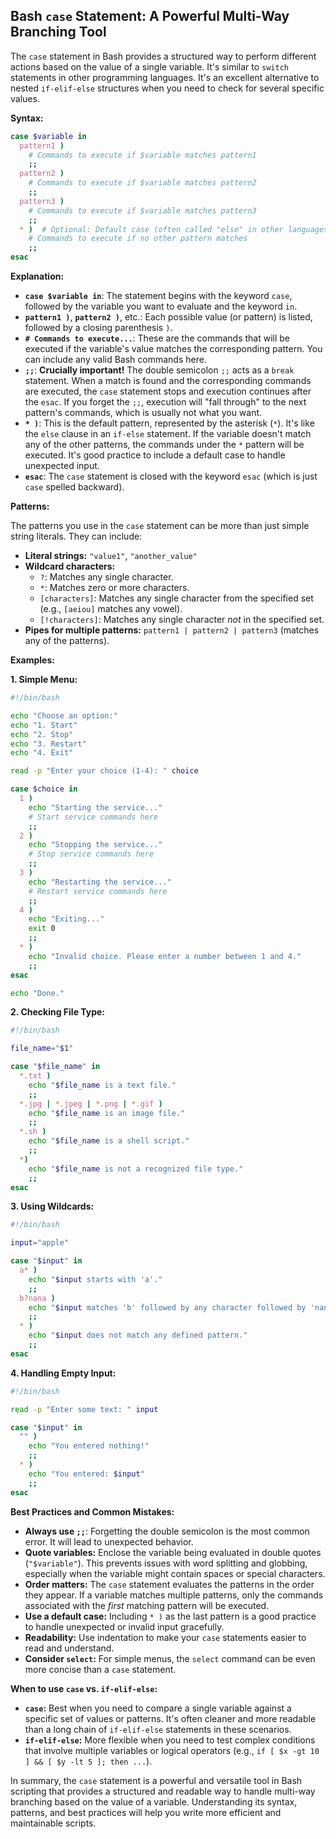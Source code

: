 ## Bash `case` Statement:  A Powerful Multi-Way Branching Tool

The `case` statement in Bash provides a structured way to perform different actions based on the value of a single variable.  It's similar to `switch` statements in other programming languages.  It's an excellent alternative to nested `if-elif-else` structures when you need to check for several specific values.

**Syntax:**

```bash
case $variable in
  pattern1 )
    # Commands to execute if $variable matches pattern1
    ;;
  pattern2 )
    # Commands to execute if $variable matches pattern2
    ;;
  pattern3 )
    # Commands to execute if $variable matches pattern3
    ;;
  * )  # Optional: Default case (often called "else" in other languages)
    # Commands to execute if no other pattern matches
    ;;
esac
```

**Explanation:**

* **`case $variable in`**:  The statement begins with the keyword `case`, followed by the variable you want to evaluate and the keyword `in`.
* **`pattern1 )`**, **`pattern2 )`**, etc.: Each possible value (or pattern) is listed, followed by a closing parenthesis `)`.
* **`# Commands to execute...`**: These are the commands that will be executed if the variable's value matches the corresponding pattern.  You can include any valid Bash commands here.
* **`;;`**:  **Crucially important!**  The double semicolon `;;` acts as a `break` statement.  When a match is found and the corresponding commands are executed, the `case` statement stops and execution continues after the `esac`.  If you forget the `;;`, execution will "fall through" to the next pattern's commands, which is usually not what you want.
* **`* )`**:  This is the default pattern, represented by the asterisk (`*`).  It's like the `else` clause in an `if-else` statement.  If the variable doesn't match any of the other patterns, the commands under the `*` pattern will be executed.  It's good practice to include a default case to handle unexpected input.
* **`esac`**: The `case` statement is closed with the keyword `esac` (which is just `case` spelled backward).

**Patterns:**

The patterns you use in the `case` statement can be more than just simple string literals.  They can include:

* **Literal strings:**  `"value1"`, `"another_value"`
* **Wildcard characters:**
    * `?`: Matches any single character.
    * `*`: Matches zero or more characters.
    * `[characters]`: Matches any single character from the specified set (e.g., `[aeiou]` matches any vowel).
    * `[!characters]`: Matches any single character *not* in the specified set.
* **Pipes for multiple patterns:** `pattern1 | pattern2 | pattern3` (matches any of the patterns).

**Examples:**

**1. Simple Menu:**

```bash
#!/bin/bash

echo "Choose an option:"
echo "1. Start"
echo "2. Stop"
echo "3. Restart"
echo "4. Exit"

read -p "Enter your choice (1-4): " choice

case $choice in
  1 )
    echo "Starting the service..."
    # Start service commands here
    ;;
  2 )
    echo "Stopping the service..."
    # Stop service commands here
    ;;
  3 )
    echo "Restarting the service..."
    # Restart service commands here
    ;;
  4 )
    echo "Exiting..."
    exit 0
    ;;
  * )
    echo "Invalid choice. Please enter a number between 1 and 4."
    ;;
esac

echo "Done."
```

**2. Checking File Type:**

```bash
#!/bin/bash

file_name="$1"

case "$file_name" in
  *.txt )
    echo "$file_name is a text file."
    ;;
  *.jpg | *.jpeg | *.png | *.gif )
    echo "$file_name is an image file."
    ;;
  *.sh )
    echo "$file_name is a shell script."
    ;;
  *)
    echo "$file_name is not a recognized file type."
    ;;
esac
```

**3.  Using Wildcards:**

```bash
#!/bin/bash

input="apple"

case "$input" in
  a* )
    echo "$input starts with 'a'."
    ;;
  b?nana )
    echo "$input matches 'b' followed by any character followed by 'nana'."
    ;;
  * )
    echo "$input does not match any defined pattern."
    ;;
esac
```

**4. Handling Empty Input:**

```bash
#!/bin/bash

read -p "Enter some text: " input

case "$input" in
  "" )
    echo "You entered nothing!"
    ;;
  * )
    echo "You entered: $input"
    ;;
esac
```

**Best Practices and Common Mistakes:**

* **Always use `;;`**:  Forgetting the double semicolon is the most common error.  It will lead to unexpected behavior.
* **Quote variables:**  Enclose the variable being evaluated in double quotes (`"$variable"`).  This prevents issues with word splitting and globbing, especially when the variable might contain spaces or special characters.
* **Order matters:**  The `case` statement evaluates the patterns in the order they appear. If a variable matches multiple patterns, only the commands associated with the *first* matching pattern will be executed.
* **Use a default case:** Including `* )` as the last pattern is a good practice to handle unexpected or invalid input gracefully.
* **Readability:** Use indentation to make your `case` statements easier to read and understand.
* **Consider `select`:** For simple menus, the `select` command can be even more concise than a `case` statement.

**When to use `case` vs. `if-elif-else`:**

* **`case`:**  Best when you need to compare a single variable against a specific set of values or patterns.  It's often cleaner and more readable than a long chain of `if-elif-else` statements in these scenarios.
* **`if-elif-else`:** More flexible when you need to test complex conditions that involve multiple variables or logical operators (e.g., `if [ $x -gt 10 ] && [ $y -lt 5 ]; then ...`).

In summary, the `case` statement is a powerful and versatile tool in Bash scripting that provides a structured and readable way to handle multi-way branching based on the value of a variable. Understanding its syntax, patterns, and best practices will help you write more efficient and maintainable scripts.
